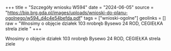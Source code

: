 +++
title = "Szczegóły wniosku W594"
date = "2024-06-05"
source = "https://bip.brg.gda.pl/images/uploads/wnioski-do-planu-ogolnego/w594_d4c4e54befda.pdf"
tags = ["wnioski-ogolne"]
geolinks = []
raw = "Wnosimy o objęcie działek 103 nrobręb Bysewo 24 ROD, CEGIEŁKA strela ziele "
+++

Wnosimy o objęcie działek 103 nrobręb Bysewo 24 ROD, CEGIEŁKA strela ziele



